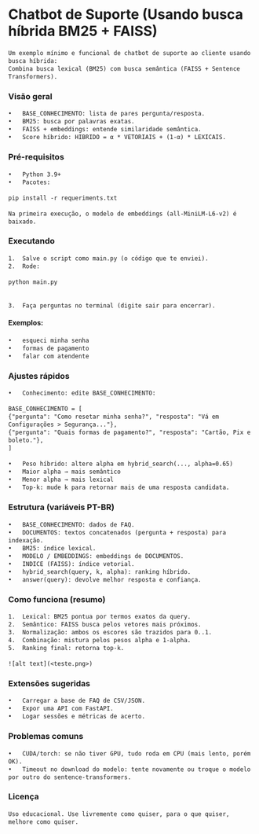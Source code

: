 # Chatbot de Suporte (Usando busca híbrida BM25 + FAISS)

    Um exemplo mínimo e funcional de chatbot de suporte ao cliente usando busca híbrida:
    Combina busca lexical (BM25) com busca semântica (FAISS + Sentence Transformers).

### Visão geral
	•	BASE_CONHECIMENTO: lista de pares pergunta/resposta.
	•	BM25: busca por palavras exatas.
	•	FAISS + embeddings: entende similaridade semântica.
	•	Score híbrido: HIBRIDO = α * VETORIAIS + (1-α) * LEXICAIS.

### Pré-requisitos
	•	Python 3.9+
	•	Pacotes:

    pip install -r requeriments.txt

    Na primeira execução, o modelo de embeddings (all-MiniLM-L6-v2) é baixado.

### Executando
	1.	Salve o script como main.py (o código que te enviei).
	2.	Rode:

    python main.py


	3.	Faça perguntas no terminal (digite sair para encerrar).
#### Exemplos:
	•	esqueci minha senha
	•	formas de pagamento
	•	falar com atendente

### Ajustes rápidos
	•	Conhecimento: edite BASE_CONHECIMENTO:

    BASE_CONHECIMENTO = [
    {"pergunta": "Como resetar minha senha?", "resposta": "Vá em Configurações > Segurança..."},
    {"pergunta": "Quais formas de pagamento?", "resposta": "Cartão, Pix e boleto."},
    ]

	•	Peso híbrido: altere alpha em hybrid_search(..., alpha=0.65)
	•	Maior alpha → mais semântico
	•	Menor alpha → mais lexical
	•	Top-k: mude k para retornar mais de uma resposta candidata.

### Estrutura (variáveis PT-BR)
	•	BASE_CONHECIMENTO: dados de FAQ.
	•	DOCUMENTOS: textos concatenados (pergunta + resposta) para indexação.
	•	BM25: índice lexical.
	•	MODELO / EMBEDDINGS: embeddings de DOCUMENTOS.
	•	INDICE (FAISS): índice vetorial.
	•	hybrid_search(query, k, alpha): ranking híbrido.
	•	answer(query): devolve melhor resposta e confiança.

### Como funciona (resumo)
	1.	Lexical: BM25 pontua por termos exatos da query.
	2.	Semântico: FAISS busca pelos vetores mais próximos.
	3.	Normalização: ambos os escores são trazidos para 0..1.
	4.	Combinação: mistura pelos pesos alpha e 1-alpha.
	5.	Ranking final: retorna top-k.

    ![alt text](<teste.png>)

### Extensões sugeridas
	•	Carregar a base de FAQ de CSV/JSON.
	•	Expor uma API com FastAPI.
	•	Logar sessões e métricas de acerto.

### Problemas comuns
	•	CUDA/torch: se não tiver GPU, tudo roda em CPU (mais lento, porém OK).
	•	Timeout no download do modelo: tente novamente ou troque o modelo por outro do sentence-transformers.

### Licença

    Uso educacional. Use livremente como quiser, para o que quiser, melhore como quiser.